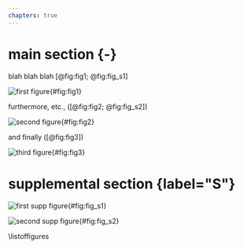 ```yaml
---
chapters: true
---
```


# main section {-}

blah blah blah [@fig:fig1; @fig:fig_s1]

![first figure](figs/fig1.jpg){#fig:fig1}

furthermore, etc., ([@fig:fig2; @fig:fig_s2])

![second figure](figs/fig2.jpg){#fig:fig2}

and finally ([@fig:fig3])

![third figure](figs/fig3.jpg){#fig:fig3}

# supplemental section {label="S"}

![first supp figure](figs/fig_s1.jpg){#fig:fig_s1}

![second supp figure](figs/fig_s2.jpg){#fig:fig_s2}

\listoffigures
